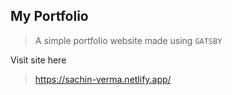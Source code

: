 ## My Portfolio
> A simple portfolio website made using ```GATSBY```

Visit site here
> https://sachin-verma.netlify.app/
